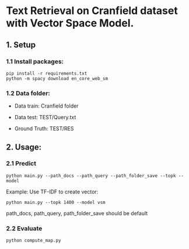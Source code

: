 # Text Retrieval on Cranfield dataset with Vector Space Model.

## 1. Setup

### 1.1 Install packages:
```
pip install -r requirements.txt
python -m spacy download en_core_web_sm
```

### 1.2 Data folder:
- Data train: Cranfield folder

- Data test: TEST/Query.txt

- Ground Truth: TEST/RES


## 2. Usage:

### 2.1 Predict
```
python main.py --path_docs --path_query --path_folder_save --topk --model
```
Example:
Use TF-IDF to create vector:
```
python main.py --topk 1400 --model vsm
```
path_docs, path_query, path_folder_save should be default

### 2.2 Evaluate
```
python compute_map.py
```

